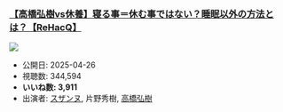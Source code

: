 ### [【高橋弘樹vs休養】寝る事＝休む事ではない？睡眠以外の方法とは？【ReHacQ】](https://www.youtube.com/watch?v=WRpEgGrAe3M)
[![](https://img.youtube.com/vi/WRpEgGrAe3M/sddefault.jpg)](https://www.youtube.com/watch?v=WRpEgGrAe3M)
-   公開日: 2025-04-26
-   視聴数: 344,594
-   **いいね数: 3,911**
-   出演者: [スザンヌ](/rehacq_fan/people/スザンヌ "wikilink"), 片野秀樹, [高橋弘樹](/rehacq_fan/people/高橋弘樹 "wikilink")
